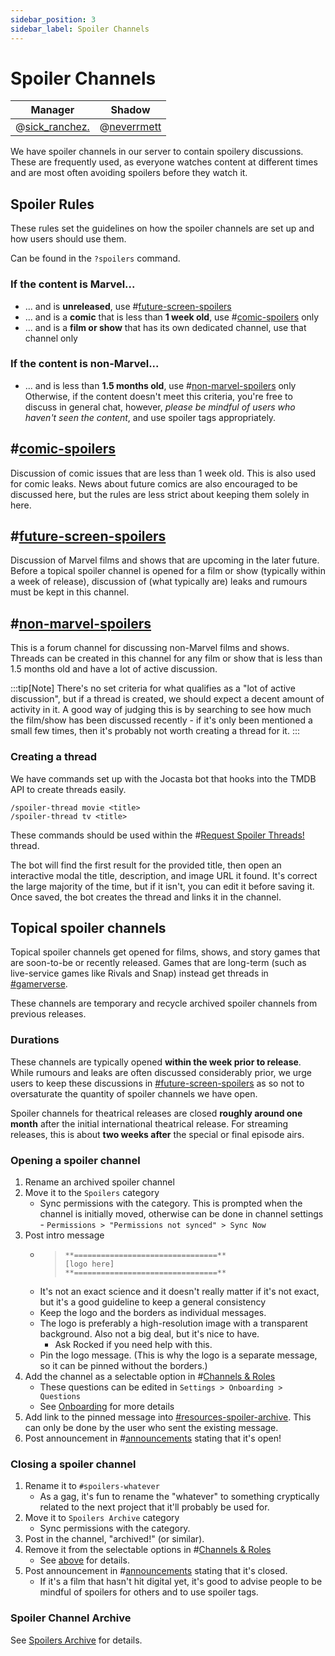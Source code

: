 ```yaml
---
sidebar_position: 3
sidebar_label: Spoiler Channels
---
```


# Spoiler Channels

| Manager                              | Shadow                            |
| ------------------------------------ | --------------------------------- |
| @[sick_ranchez.](947853707331121282) | @[neverrmett](734640971232444486) |

We have spoiler channels in our server to contain spoilery discussions. These are frequently used, as everyone watches content at different times and are most often avoiding spoilers before they watch it.

## Spoiler Rules

These rules set the guidelines on how the spoiler channels are set up and how users should use them.

Can be found in the `?spoilers` command.

### If the content is Marvel...

- ... and is **unreleased**, use #[future-screen-spoilers](1109731729385721926)
- ... and is a **comic** that is less than **1 week old**, use #[comic-spoilers](1109731683177078867) only
- ... and is a **film or show** that has its own dedicated channel, use that channel only

### If the content is non-Marvel...

- ... and is less than **1.5 months old**, use #[non-marvel-spoilers](1109733536832946196) only
  Otherwise, if the content doesn't meet this criteria, you're free to discuss in general chat, however, _please be mindful of users who haven't seen the content_, and use spoiler tags appropriately.

## #[comic-spoilers](1109731683177078867)

Discussion of comic issues that are less than 1 week old. This is also used for comic leaks. News about future comics are also encouraged to be discussed here, but the rules are less strict about keeping them solely in here.

## #[future-screen-spoilers](1109731729385721926)

Discussion of Marvel films and shows that are upcoming in the later future. Before a topical spoiler channel is opened for a film or show (typically within a week of release), discussion of (what typically are) leaks and rumours must be kept in this channel.

## #[non-marvel-spoilers](1109733536832946196)

This is a forum channel for discussing non-Marvel films and shows. Threads can be created in this channel for any film or show that is less than 1.5 months old and have a lot of active discussion.

:::tip[Note]
There's no set criteria for what qualifies as a "lot of active discussion", but if a thread is created, we should expect a decent amount of activity in it. A good way of judging this is by searching to see how much the film/show has been discussed recently - if it's only been mentioned a small few times, then it's probably not worth creating a thread for it.
:::

### Creating a thread

We have commands set up with the Jocasta bot that hooks into the TMDB API to create threads easily.

```
/spoiler-thread movie <title>
/spoiler-thread tv <title>
```

These commands should be used within the #[Request Spoiler Threads!](1109734588378525748) thread.

The bot will find the first result for the provided title, then open an interactive modal the title, description, and image URL it found. It's correct the large majority of the time, but if it isn't, you can edit it before saving it. Once saved, the bot creates the thread and links it in the channel.

## Topical spoiler channels

Topical spoiler channels get opened for films, shows, and story games that are soon-to-be or recently released. Games that are long-term (such as live-service games like Rivals and Snap) instead get threads in [#gamerverse](./social-channels#gamerverse).

These channels are temporary and recycle archived spoiler channels from previous releases.

### Durations

These channels are typically opened **within the week prior to release**. While rumours and leaks are often discussed considerably prior, we urge users to keep these discussions in [#future-screen-spoilers](#future-screen-spoilers) as so not to oversaturate the quantity of spoiler channels we have open.

Spoiler channels for theatrical releases are closed **roughly around one month** after the initial international theatrical release. For streaming releases, this is about **two weeks after** the special or final episode airs.

### Opening a spoiler channel

1. Rename an archived spoiler channel
2. Move it to the `Spoilers` category
   - Sync permissions with the category. This is prompted when the channel is initially moved, otherwise can be done in channel settings - `Permissions > "Permissions not synced" > Sync Now`
3. Post intro message
   - > ```
     > **================================**
     > [logo here]
     > **================================**
     > ```
   - It's not an exact science and it doesn't really matter if it's not exact, but it's a good guideline to keep a general consistency
   - Keep the logo and the borders as individual messages.
   - The logo is preferably a high-resolution image with a transparent background. Also not a big deal, but it's nice to have.
     - Ask Rocked if you need help with this.
   - Pin the logo message. (This is why the logo is a separate message, so it can be pinned without the borders.)
4. Add the channel as a selectable option in #[Channels & Roles](0)
   - These questions can be edited in `Settings > Onboarding > Questions`
   - See [Onboarding](../../onboarding) for more details
5. Add link to the pinned message into [#resources-spoiler-archive](../server-guide). This can only be done by the user who sent the existing message.
6. Post announcement in #[announcements](1110214786223968346) stating that it's open!

### Closing a spoiler channel

1. Rename it to `#spoilers-whatever`
   - As a gag, it's fun to rename the "whatever" to something cryptically related to the next project that it'll probably be used for.
2. Move it to `Spoilers Archive` category
   - Sync permissions with the category.
3. Post in the channel, "archived!" (or similar).
4. Remove it from the selectable options in #[Channels & Roles](0)
   - See [above](#opening-a-spoiler-channel) for details.
5. Post announcement in #[announcements](1110214786223968346) stating that it's closed.
   - If it's a film that hasn't hit digital yet, it's good to advise people to be mindful of spoilers for others and to use spoiler tags.

### Spoiler Channel Archive

See [Spoilers Archive](./archived-channels#spoilers-archive) for details.
